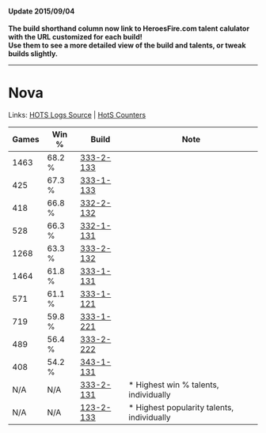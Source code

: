 #### Update 2015/09/04
**The build shorthand column now link to HeroesFire.com talent calulator with the URL customized for each build!  
Use them to see a more detailed view of the build and talents, or tweak builds slightly.**

***

# Nova

Links: [HOTS Logs Source](https://www.hotslogs.com/Sitewide/HeroDetails?Hero=Nova) | [HotS Counters](http://hotscounters.com/#/hero/Nova)

Games  | Win %  | Build     | Note
-----  | -----  | -----     | ----
1463   | 68.2 % | [333-2-133](http://www.heroesfire.com/hots/talent-calculator/nova#oswb) | 
425    | 67.3 % | [333-1-133](http://www.heroesfire.com/hots/talent-calculator/nova#osgz) | 
418    | 66.8 % | [332-2-132](http://www.heroesfire.com/hots/talent-calculator/nova#oqUK) | 
528    | 66.3 % | [332-1-131](http://www.heroesfire.com/hots/talent-calculator/nova#oqEh) | 
1268   | 63.3 % | [333-2-132](http://www.heroesfire.com/hots/talent-calculator/nova#oswa) | 
1464   | 61.8 % | [333-1-131](http://www.heroesfire.com/hots/talent-calculator/nova#osgx) | 
571    | 61.1 % | [333-1-121](http://www.heroesfire.com/hots/talent-calculator/nova#osgn) | 
719    | 59.8 % | [333-1-221](http://www.heroesfire.com/hots/talent-calculator/nova#osiL) | 
489    | 56.4 % | [333-2-222](http://www.heroesfire.com/hots/talent-calculator/nova#osx-) | 
408    | 54.2 % | [343-1-131](http://www.heroesfire.com/hots/talent-calculator/nova#pF5R) | 
N/A    | N/A    | [333-2-131](http://www.heroesfire.com/hots/talent-calculator/nova#oswZ) | * Highest win % talents, individually
N/A    | N/A    | [123-2-133](http://www.heroesfire.com/hots/talent-calculator/nova#gsE5) | * Highest popularity talents, individually
